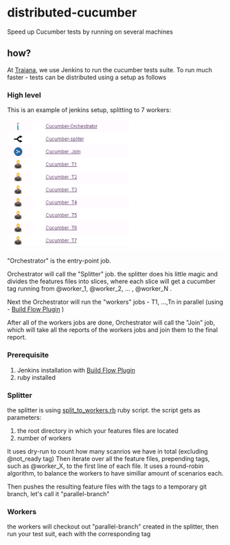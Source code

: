 # distributed-cucumber
Speed up Cucumber tests by running on several machines


## how?
At [Traiana](http://traiana.com/), we use Jenkins to run the cucumber tests suite.
To run much faster - tests can be distributed using a setup as follows

### High level

This is an example of jenkins setup, splitting to 7 workers:

![Alt text](jenkins.png?raw=true "7 Jobs")

"Orchestrator" is the entry-point job.

Orchestrator will call the "Splitter" job. the splitter does his little magic and divides the features files into slices, where each slice will get a cucumber tag running from @worker_1, @worker_2, ... , @worker_N .

Next the Orchestrator will run the "workers" jobs - T1, ...,Tn in parallel (using - [Build Flow Plugin](https://wiki.jenkins-ci.org/display/JENKINS/Build+Flow+Plugin) )

After all of the workers jobs are done, Orchestrator will call the "Join" job, which will take all the reports of the workers jobs and join them to the final report.

### Prerequisite
 
1. Jenkins installation with [Build Flow Plugin](https://wiki.jenkins-ci.org/display/JENKINS/Build+Flow+Plugin)
2. ruby installed

### Splitter

the splitter is using [split_to_workers.rb](https://github.com/omyd/parallel-cucumber/blob/master/split_to_workers.rb) ruby script.
the script gets as parameters:
1. the root directory in which your features files are located
2. number of workers

It uses dry-run to count how many scanrios we have in total (excluding @not_ready tag) 
Then iterate over all the feature files, prepending tags, such as @worker_X, to the first line of each file.
It uses a round-robin algorithm, to balance the workers to have simillar amount of scenarios each.

Then pushes the resulting feature files with the tags to a temporary git branch, let's call it "parallel-branch"

### Workers

the workers will checkout out "parallel-branch" created in the splitter, then run your test suit, each with the corresponding tag

